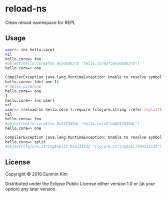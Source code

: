 # reload-ns

Clean reload namespace for REPL

## Usage

```bash
user=> (ns hello.core)
nil
hello.core=> foo
#object[hello.core$foo 0x56bd037d "hello.core$foo@56bd037d"]
hello.core=> one

CompilerException java.lang.RuntimeException: Unable to resolve symbol: one in this context, compiling:(/private/var/folders/r8/mzg_pxm537dch8g2_xrzvych0000gn/T/form-init4578081020999431011.clj:1:7338) 
hello.core=> (def one 1)
#'hello.core/one
hello.core=> one
1
hello.core=> (ns user)
nil
user=> (reload-ns hello.core (:require [clojure.string :refer [split]]))
nil
hello.core=> foo
#object[hello.core$foo 0x237539dc "hello.core$foo@237539dc"]
hello.core=> one

CompilerException java.lang.RuntimeException: Unable to resolve symbol: one in this context, compiling:(/private/var/folders/r8/mzg_pxm537dch8g2_xrzvych0000gn/T/form-init4578081020999431011.clj:1:7338) 
hello.core=> split
#object[clojure.string$split 0xa3115d2 "clojure.string$split@a3115d2"]
```

## License

Copyright © 2016 Eunmin Kim

Distributed under the Eclipse Public License either version 1.0 or (at
your option) any later version.
